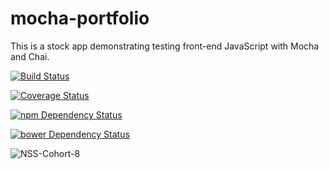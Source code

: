 # mocha-portfolio
This is a stock app demonstrating testing front-end JavaScript with Mocha and Chai.

[![Build Status](https://travis-ci.org/margaretclinard/mocha-portfolio.svg?branch=master)](https://travis-ci.org/margaretclinard/mocha-portfolio)

[![Coverage Status](https://coveralls.io/repos/margaretclinard/mocha-portfolio/badge.svg)](https://coveralls.io/r/margaretclinard/mocha-portfolio)

[![npm Dependency Status](https://www.versioneye.com/user/projects/54d8df76c1bbbd9bd70000be/badge.svg?style=flat)](https://www.versioneye.com/user/projects/54d8df76c1bbbd9bd70000be)

[![bower Dependency Status](https://www.versioneye.com/user/projects/54d8df74c1bbbd5f820000df/badge.svg?style=flat)](https://www.versioneye.com/user/projects/54d8df74c1bbbd5f820000df)

![NSS-Cohort-8](https://img.shields.io/badge/NSS-cohort--8-6a1ab0.svg)
